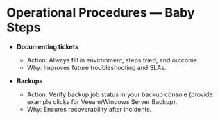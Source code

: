 # Operational Procedures — Baby Steps

- **Documenting tickets**
  - Action: Always fill in environment, steps tried, and outcome.
  - Why: Improves future troubleshooting and SLAs.

- **Backups**
  - Action: Verify backup job status in your backup console (provide example clicks for Veeam/Windows Server Backup).
  - Why: Ensures recoverability after incidents.
